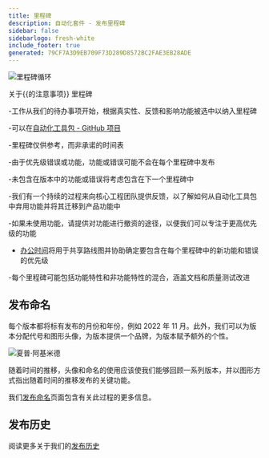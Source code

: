 ```yaml
---
title: 里程碑
description: 自动化套件 - 发布里程碑
sidebar: false
sidebarlogo: fresh-white
include_footer: true
generated: 79CF7A3D9EB709F73D289D8572BC2FAE3EB28ADE
---
```


![里程碑循环](/images/milestone-loop.png)

关于{{的注意事项<product-name>}} 里程碑

-工作从我们的待办事项开始，根据真实性、反馈和影响功能被选中以纳入里程碑

-可以在[自动化工具包 - GitHub 项目](https://github.com/orgs/microsoft/projects/486)

-里程碑仅供参考，而非承诺的时间表

-由于优先级错误或功能，功能或错误可能不会在每个里程碑中发布

-未包含在版本中的功能或错误将考虑包含在下一个里程碑中

-我们有一个持续的过程来向核心工程团队提供反馈，以了解如何从自动化工具包中弃用功能并将其迁移到产品功能中

-如果未使用功能，请提供对功能进行撤资的途径，以便我们可以专注于更高优先级的功能

- [办公时间](/zh-hans/office-hours)将用于共享路线图并协助确定要包含在每个里程碑中的新功能和错误的优先级

-每个里程碑可能包括功能特性和非功能特性的混合，涵盖文档和质量测试改进

## 发布命名

每个版本都将标有发布的月份和年份，例如 2022 年 11 月。此外，我们可以为版本分配代号和图形头像，为版本提供一个品牌，为版本赋予额外的个性。

![夏普·阿基米德](/images/sharp-archimedes.png)

随着时间的推移，头像和命名的使用应该使我们能够回顾一系列版本，并以图形方式指出随着时间的推移发布的关键功能。

我们[发布命名](/zh-hans/releases/naming)页面包含有关此过程的更多信息。

## 发布历史

阅读更多关于我们的[发布历史](/zh-hans/releases/)
